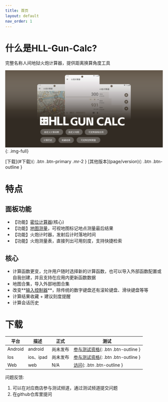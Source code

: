 ```yaml
---
title: 首页
layout: default
nav_order: 1
---
```


# 什么是HLL-Gun-Calc?

完整名称人间地狱火炮计算器，提供距离换算角度工具

![](assets/images/banner.png)
{: .img-full}

<span class="fs-5">
[下载](#下载){: .btn .btn-primary .mr-2 }
[其他版本](page/version){: .btn .btn-outline }
</span>

# 特点

## 面板功能

- 【功能】[密位计算器](/page/calc/index)(核心)
- 【功能】[地图测量](/page/map/index)，可视地图标记地点测量最后结果
- 【功能】火炮计时器，发射后计时落地时间
- 【功能】火炮测量表，直接列出可用刻度，支持快捷检索

## 核心

- 计算函数更变，允许用户随时选择新的计算函数，也可以导入外部函数配置或自我创建，并且支持在应用内更新函数数据
- 地图合集，导入外部地图合集
- 改变**[输入控制器](/page/keyboard/index)**，除传统的数字键盘还有滚轮键盘、滑块键盘等等
- 计算结果收藏 + 建议刻度提醒
- 计算会话历史

# 下载

| 平台      | 描述       | 正式   | 测试                                                                                                   |
|---------|----------|------|------------------------------------------------------------------------------------------------------|
| Android | android  | 尚未发布 | [参与测试资格](https://play.google.com/apps/testing/com.cabbagelol.hll_gun_calculator){: .btn .btn-outline } |
| Ios     | ios、ipad | 尚未发布 | [参与测试资格](https://testflight.apple.com/join/QDNcmCSa){: .btn .btn-outline }                           |
| Web     | web      | N/A  | [访问](https://hll-gun-calc.app-web.cabbagelol.net){: .btn .btn-outline }                    |

问题反馈:

1. 可以在对应商店参与测试频道，通过测试频道提交问题
2. 在github仓库里提问
